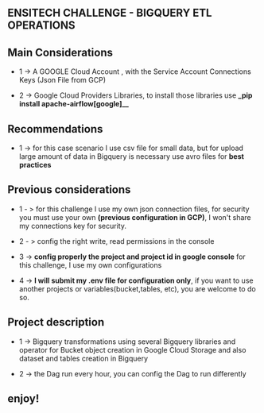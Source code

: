 ## ENSITECH CHALLENGE - BIGQUERY ETL OPERATIONS

## Main Considerations

* 1 ->  A GOOGLE Cloud Account , with the Service Account Connections Keys (Json File from GCP)

* 2 ->  Google Cloud Providers Libraries, to install those libraries use **_pip install apache-airflow[google]__**

## Recommendations

* 1 -> for this case scenario I use csv file for small data, but for upload large amount of data in Bigquery is necessary use avro files for **__best practices__**

 

## Previous considerations
 * 1 - > for this challenge I use my own json connection files, for security you must use your own **__(previous configuration in GCP)__**, I won't share my connections key for security.

 * 2 - > config the right write, read permissions in the console
 
 * 3 -> **__config properly the project and project id in google console__** for this challenge, I use  my own configurations

 * 4 -> **__I will submit my .env file for configuration only__**, if you want to use another projects or variables(bucket,tables, etc), you are welcome to do so.

 
## Project description

* 1 -> Bigquery transformations using several Bigquery libraries and operator for Bucket object creation in Google Cloud Storage and also dataset and tables creation in Bigquery

* 2 -> the Dag run every hour, you can config the Dag to run differently

## enjoy!
